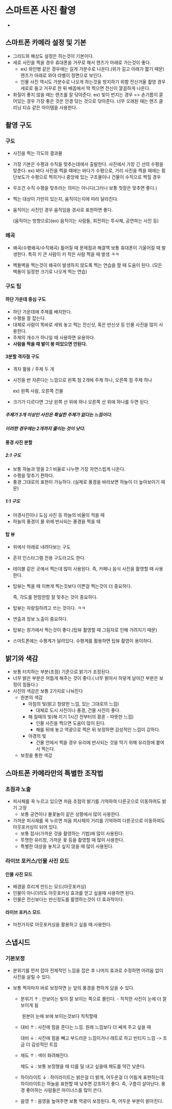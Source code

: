 # 스마트폰 사진 촬영

- [프립 교육 링크]: https://www.frip.co.kr/fripair/index.html?lectureId=147123&amp;videoId=475053335

  

## 스마트폰 카메라 설정 및 기본

- 그리드와 해상도 설정은 하는것이 기본이다.
- 세로 사진을 찍을 경우 휴대폰을 거꾸로 해서 렌즈가 아래로 가는것이 좋다.
  - ex) 와인병 같은 경우에는 길게 가분수로 나온다.(위가 길고 아래가 짧기 때문)
    렌즈가 아래로 와야 라벨이 정면으로 보인다.
  - 인물 사진 역시도 가분수로 나오게 하는것을 방지하기 위함
    전신거울 촬영 경우 세로로 들고 거꾸로 한 뒤 배꼽에서 딱 찍으면 전신이 깔끔하게 나온다.
- 화질이 좋지 않을 때는 렌즈를 잘 닦아준다.
  ex) 빛이 번지는 경우 => 손기름이 묻어있는 경우
  	가장 좋은 것은 안경 닦는 것으로 닦아준다.
  	너무 오래된 때는 렌즈 클리닝 티슈 같은 아이템을 사용한다.



## 촬영 구도

### 구도

- 사진을 찍는 각도의 결과물

- 가장 기본은 수평과 수직을 맞추는데에서 출발한다.
  사진에서 가장 긴 선의 수평을 맞춘다.
  ex) 바다 사진을 찍을 때에는 바다가 수평으로, 거리 사진을 찍을 때에는 횡단보도가 수평으로 찍히거나 중앙에 있는 구조물이나 건물이 수직으로 찍힐 경우

- 무조건 수직 수평을 맞추라는 의미는 아니다(그러나 보통 첫장은 맞추면 좋다.)

- 찍는 대상이 가만히 있는지, 움직이는지에 따라 달라진다.

- 움직이는 사진인 경우 움직임을 경사로 표현하면 좋다.

  (움직이는 방향으로)(ex) 움직이는 사람들, 회전하는 투사체, 공연하는 사진 등)

### 왜곡

- 왜곡(수평왜곡/수직왜곡) 틀어질 때 문제점과 해결책
	보통 휴대폰이 기울어질 때 발생한다.
	특히 키 큰 사람이 키 작은 사람 찍을 때 발생 ㅋㅋ
	
- 벽돌벽을 찍는것이 왜곡이 발생하지 않도록 찍는 연습을 할 때 도움이 된다.
	(모든 벽돌이 일정한 크기로 나오게 찍는 연습)



### 구도 팁

#### 하단 가운데 중심 구도

- 하단 가운데에 주제를 배치한다.
- 수평을 잘 잡는다.
- 대체로 사람이 똑바로 세워 놓고 찍는 전신샷, 혹은 반신샷 등 인물 사진을 많이 사용한다.
- 주제의 개수가 하나일 때 사용하면 유용하다.
- **사람을 찍을 때 발이 붕 떠있으면 안된다.**



#### 3분할 격자점 구도

- 격자 활용 / 주제 두 개

- 사진을 반 자른다는 느낌으로 왼쪽 점 2개에 주제 하나, 오른쪽 점 주제 하나

  ex) 왼쪽 사람, 오른쪽 건물

- 크기가 다르다면 그냥 왼쪽 선 위에 하나 오른쪽 선 위에 하나를 두면 된다.



##### 주제가 3개 이상인 사진은 확실한 주제가 없다는 느낌이다.

##### 이러한 경우에는 2개까지 줄이는 것이 낫다.



#### 풍경 사진 분할

##### 2:1 구도

- 보통 하늘과 땅을 2:1 비율로 나누면 가장 자연스럽게 나온다.
- 수평을 맞추기 편하다.
- 풍경 그대로의 표현이 가능하다. (실제로 풍경을 바라보면 하늘이 더 높아보이기 때문)

##### 1:1 구도

- 야경사진이나 도심 사진 등 하늘의 비율이 적을 때
- 하늘의 풍경이 물 위에 반사되는 풍경을 찍을 때



#### 탑 뷰

- 위에서 아래로 내려다보는 구도

- 흔히 인스타그램 전용 구도라고도 한다.

- 테이블 같은 곳에서 찍는데 많이 사용된다. 즉, 카페나 음식 사진을 촬영할 때 사용한다.

- 탑뷰는 찍을 때 이쁘게 찍는것보다 이쁜걸 찍는것이 더 중요하다.

  즉, 각도를 한땀한땀 잘 맞추는 것이 중요하다.

- 탑뷰는 자랑질하려고 쓰는 것이다. ㅋㅋ

- 연출과 정보 노출이 중요하다.

- 탑뷰는 창가에서 찍는것이 좋다.(탑뷰 촬영할 때 그림자로 인해 가려지기 때문)

- 스마트폰에는 수평계가 달려있다. 수평계를 활용하면 탑뷰 촬영이 용이하다.



## 밝기와 색감

- 보통 터치하는 부분(초점) 기준으로 밝기가 조정된다.
- 너무 밝은 부분은 어둡게 해주는 것이 좋다.( 너무 밝아서 하얗게 날아간 부분은 보정이 힘들다.)
- 사진의 색감은 보통 2가지로 나눠진다
  - 원본의 색감
    - 아침의 빛(맑고 청량한 느낌, 있는 그대로의 느낌)
      - 대체로 도시 사진이나 풍경, 건물 사진이 좋다.
    - 해 질때의 빛(해 지기 1시간 전부터의 황혼 - 따뜻한 느낌)
      - 인물 사진을 찍으면 도움이 많이 된다.
      - 해를 뒤에 놓고 역광으로 찍은 뒤 보정하면 감성적인 느낌이 강하다.
    - 야경의 빛
      - 건물 안에서 찍을 경우 유리에 반사되는 것을 막기 위해 유리창에 붙여서 찍는다.
  - 보정을 통한 색감



## 스마트폰 카메라만의 특별한 조작법

### 초점과 노출

- 피사체를 꾹 누르고 있으면 처음 초점의 밝기를 기억하여 다른곳으로 이동하여도 밝기 고정
  - 보통 공연이나 불꽃놀이 같은 상황에서 많이 사용한다.
- 가까운 피사체를 꾹 누르면 처음 피사체의 거리를 기억하여 다른곳으로 이동하여도 아웃포커싱이 되어 있다.
  - 보통 접사(가까운 것을 촬영하는 기법)에 많이 사용된다.
  - 투명한 유리창, 가까운 꽃 등을 촬영할 때 많이 사용한다.
  - 특별한 대상을 놓치고 싶지 않을 때 많이 사용된다.

### 라이브 포커스/인물 사진 모드

#### 인물 사진 모드

- 배경을 흐리게 만드는 모드(아웃포커싱)
- 인물이 아니더라도 아웃포커싱 효과를 얻고 싶을때 사용하면 된다.
- 인물은 전신보다는 반신정도를 촬영하는것이 더 효과적이다.

#### 라이브 포커스 모드

- 마찬가지로 아웃포커싱을 활용하고 싶을 때 사용한다.



## 스냅시드

### 기본보정

- 분위기를 먼저 잡아 전체적인 느낌을 잡은 후 나머지 효과로 수정하면 어려움 없이 사진을 살릴 수 있다.

- 보통 찍자마자 바로 보정하면 눈 앞의 풍경을 편하게 담을 수 있다.

  - 분위기 ↑ : 안보이는 빛이 잘 보이는 쪽으로 몰린다. - 칙칙한 사진이 눈에 더 잘보이게 됨

    ​		원본이 눈에 보에 보이는것보다 칙칙할때

  - 대비 ↑ : 사진에 힘을 준다는 느낌. 원래 느낌보다 더 쎄게 주고 싶을 때

    대비 ↓  : 사진에 힘을 빼고 부드러운 느낌이거나 레트로 하고 빈티지 느낌 -> 조금 더 감성적인 트낌

  - 채도 ↑ : 색이 화려해진다.

    채도 ↓ : 보통 보정했을 때 티를 덜 내고 싶을때 채도를 약간 낮춘다.

  - 하이라이트 ↓ :  하이라이트는 밝은걸 더 밝게, 어두운걸 더 어둡게 표현하는데 하이라이트는 하늘을 표현할 때 낮추면 강조하기 좋다. 즉, 구름이 살아난다. 풍경 좋아하는 사람들은 마이너스를 많이 쓴다.
  - 음영 ↑ : 음영을 높여주면 보통 역광이 보정된다. 즉, 어두운 부분이 밝아진다.